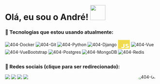 # Olá, eu sou o André! <img src="https://media.giphy.com/media/huJXnKtC5Ly1VWfpIQ/giphy.gif" height="50px" width="50px"> 



### :rocket: Tecnologias que estou usando atualmente:
<div style="display: inline_block">
  
  <img align="center" alt="404-Docker" height="50" width="60" src="https://cdn.jsdelivr.net/gh/devicons/devicon/icons/docker/docker-original.svg" />
  <img align="center" alt="404-Git" height="35" width="45" src="https://cdn.jsdelivr.net/gh/devicons/devicon/icons/git/git-original.svg" />
  <img align="center" alt="404-Python" height="40" width="50" src="https://cdn.jsdelivr.net/gh/devicons/devicon/icons/python/python-original.svg"/>
  <img align="center" alt="404-Django" height="35" width="45" src="https://cdn.jsdelivr.net/gh/devicons/devicon/icons/django/django-plain.svg">
  <img align="center" alt="404-Js" height="30" width="40" src="https://raw.githubusercontent.com/devicons/devicon/master/icons/javascript/javascript-plain.svg">
  <img align="center" alt="404-Vue" height="30" width="40" src="https://cdn.jsdelivr.net/gh/devicons/devicon/icons/vuejs/vuejs-original.svg" />
  <img align="center" alt="404-VueBootstrap" height="30" width="30" src="https://bootstrap-vue.org/_nuxt/icons/icon_144x144.67aef2.png" />
  <img align="center" alt="404-Postgres" height="35" width="35" src="https://cdn.jsdelivr.net/gh/devicons/devicon@latest/icons/postgresql/postgresql-original.svg" />
  <img align="center" alt="404-MongoDB" height="40" width="40" src="https://cdn.jsdelivr.net/gh/devicons/devicon@latest/icons/mongodb/mongodb-original.svg" />
  <img align="center" alt="404-Redis" height="35" width="35" src="https://cdn.jsdelivr.net/gh/devicons/devicon@latest/icons/redis/redis-original.svg" />
  
  
  
</div>
  
  ##
  ### :pushpin: Redes sociais (clique para ser redirecionado):

  <div> 
    <a href="https://www.linkedin.com/in/jose-andre-psn" target="_blank"><img src="https://img.shields.io/badge/-LinkedIn-%230077B5?style=for-the-badge&logo=linkedin&logoColor=white" target="_blank"></a> 
    <a href = "mailto:jose.andre.psn@gmail.com" target="_blank"><img src="https://img.shields.io/badge/Gmail-D14836?style=for-the-badge&logo=gmail&logoColor=white" target="_blank"></a>
    <a href="https://wa.me/+5584987614805" target="_blank"><img src="https://img.shields.io/badge/WhatsApp-25D366?style=for-the-badge&logo=whatsapp&logoColor=white" target="_blank"></a>
    <a href="https://t.me/joseandre" target="_blank"><img src="https://img.shields.io/badge/Telegram-2CA5E0?style=for-the-badge&logo=telegram&logoColor=white" target="_blank"></a> 

  <img align="right" alt="404-GIF" height="180" style="border-radius:50px;" src="https://media.giphy.com/media/13HgwGsXF0aiGY/giphy.gif"> 
    
 
</div>
